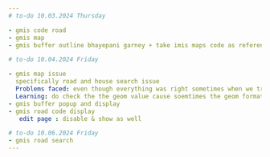 ```yaml
---
# to-do 10.03.2024 Thursday

- gmis code road
- gmis map
- gmis buffer outline bhayepani garney + take imis maps code as reference :)

# to-do 10.04.2024 Friday

- gmis map issue
  specifically road and house search issue 
  Problems faced: even though everything was right sometimes when we try to display the geom to our map 
  Learning: do check the the geom value cause soemtimes the geom format may not be matched :)
- gmis buffer popup and display
- gmis road code display 
   edit page : disable & show as well

# to-do 10.06.2024 Friday
- gmis road search
---
```

